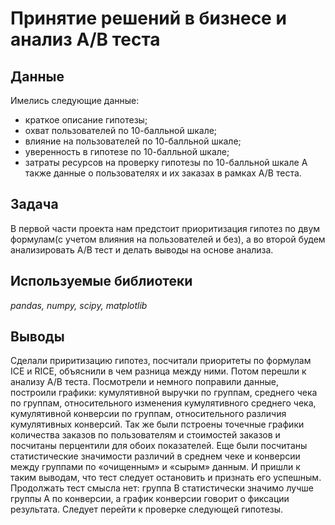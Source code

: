 # Принятие решений в бизнесе и анализ A/B теста
## Данные
Имелись следующие данные:

- краткое описание гипотезы;
- охват пользователей по 10-балльной шкале;
- влияние на пользователей по 10-балльной шкале;
- уверенность в гипотезе по 10-балльной шкале;
- затраты ресурсов на проверку гипотезы по 10-балльной шкале
А также данные о пользователях и их заказах в рамках A/B теста.
## Задача
В первой части проекта нам предстоит приоритизация гипотез по двум формулам(с учетом влияния на пользователей и без), а во второй будем анализировать А/В тест и делать выводы на основе анализа.
## Используемые библиотеки
*pandas, numpy, scipy, matplotlib*
## Выводы
Сделали приритизацию гипотез, посчитали приоритеты по формулам ICE и RICE, объяснили в чем разница между ними. Потом перешли к анализу А/В теста. Посмотрели и немного поправили данные, построили графики: кумулятивной выручки по группам, среднего чека по группам, относительного изменения кумулятивного среднего чека, кумулятивной конверсии по группам, относительного различия кумулятивных конверсий. Так же были пстроены точечные графики количества заказов по пользователям и стоимостей заказов и посчитаны перцентили для обоих показателей. Еще были посчитаны статистические значимости различий в среднем чеке и конверсии между группами по «очищенным» и «сырым» данным. И пришли к таким выводам, что тест следует остановить и признать его успешным. Продолжать тест смысла нет: группа B статистически значимо лучше группы A по конверсии, а график конверсии говорит о фиксации результата. Следует перейти к проверке следующей гипотезы.